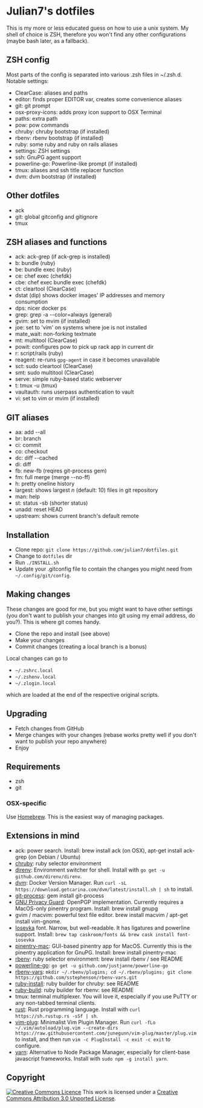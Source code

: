 # Julian7's dotfiles

This is my more or less educated guess on how to use a unix system. My shell of
choice is ZSH, therefore you won't find any other configurations (maybe bash
later, as a fallback).

## ZSH config

Most parts of the config is separated into various .zsh files in ~/.zsh.d.
Notable settings:

* ClearCase: aliases and paths
* editor: finds proper EDITOR var, creates some convenience aliases
* git: git prompt
* osx-proxy-icons: adds proxy icon support to OSX Terminal
* paths: extra path
* pow: pow commands
* chruby: chruby bootstrap (if installed)
* rbenv: rbenv bootstrap (if installed)
* ruby: some ruby and ruby on rails aliases
* settings: ZSH settings
* ssh: GnuPG agent support
* powerline-go: Powerline-like prompt (if installed)
* tmux: aliases and ssh title replacer function
* dvm: dvm bootstrap (if installed)

## Other dotfiles

* ack
* git: global gitconfig and gitignore
* tmux

## ZSH aliases and functions

* ack: ack-grep (if ack-grep is installed)
* b: bundle (ruby)
* be: bundle exec (ruby)
* ce: chef exec (chefdk)
* cbe: chef exec bundle exec (chefdk)
* ct: cleartool (ClearCase)
* dstat (dip) shows docker images' IP addresses and memory consumption
* dps: nicer docker ps
* grep: grep -a --color=always (general)
* gvim: set to mvim (if installed)
* joe: set to 'vim' on systems where joe is not installed
* mate\_wait: non-forking textmate
* mt: multitool (ClearCase)
* powit: configures pow to pick up rack app in current dir
* r: script/rails (ruby)
* reagent: re-runs `gpg-agent` in case it becomes unavailable
* sct: sudo cleartool (ClearCase)
* smt: sudo multitool (ClearCase)
* serve: simple ruby-based static webserver
* t: tmux -u (tmux)
* vaultauth: runs userpass authentication to vault
* vi: set to vim or mvim (if installed)

## GIT aliases

* aa: add --all
* br: branch
* ci: commit
* co: checkout
* dc: diff --cached
* di: diff
* fb: new-fb (reqires git-process gem)
* fm: full merge (merge --no-ff)
* h: pretty oneline history
* largest: shows largest *n* (default: 10) files in git repository
* man: help
* st: status -sb (shorter status)
* unadd: reset HEAD
* upstream: shows current branch's default remote

## Installation

* Clone repo: `git clone https://github.com/julian7/dotfiles.git`
* Change to `dotfiles` dir
* Run `./INSTALL.sh`
* Update your .gitconfig file to contain the changes you might need from
  `~/.config/git/config`.

## Making changes

These changes are good for me, but you might want to have other settings (you
don't want to publish your changes into git using my email address, do you?).
This is where git comes handy.

* Clone the repo and install (see above)
* Make your changes
* Commit changes (creating a local branch is a bonus)

Local changes can go to

* `~/.zshrc.local`
* `~/.zshenv.local`
* `~/.zlogin.local`

which are loaded at the end of the respective original scripts.

## Upgrading

* Fetch changes from GitHub
* Merge changes with your changes (rebase works pretty well if you don't want
  to publish your repo anywhere)
* Enjoy

## Requirements

* zsh
* git

### OSX-specific

Use [Homebrew](https://brew.sh/). This is the easiest way of
managing packages.

## Extensions in mind

* ack: power search. Install: brew install ack (on OSX), apt-get install
  ack-grep (on Debian / Ubuntu)
* [chruby](https://github.com/postmodern/chruby): ruby selector environment
* [direnv](https://github.com/direnv/direnv): Environment switcher for
  shell. Install with `go get -u github.com/direnv/direnv`.
* [dvm](https://getcarina.com/blog/docker-version-manager/): Docker Version Manager.
  Run `curl -sL https://download.getcarina.com/dvm/latest/install.sh | sh` to install.
* [git-process](https://github.com/jdigger/git-process): gem install
  git-process
* [GNU Privacy Guard](https://gnupg.org/): OpenPGP implementation.
  Currently requires a MacOS-only pinentry program. Install: brew install gnupg
* gvim / macvim: powerful text file editor. brew install macvim / apt-get
  install vim-gnome.
* [Iosevka](https://github.com/be5invis/Iosevka) font. Narrow, but
  well-readable. It has ligatures and powerline support. Install:
  `brew tap caskroom/fonts && brew cask install font-iosevka`
* [pinentry-mac](https://github.com/GPGTools/pinentry-mac): GUI-based
  pinentry app for MacOS. Currently this is the pinentry application for
  GnuPG. Install: brew install pinentry-mac
* [rbenv](https://github.com/sstephenson/rbenv): ruby selector environment:
  brew install rbenv / see README
* [powerline-go](https://github.com/justjanne/powerline-go): `go get -u
  github.com/justjanne/powerline-go`
* [rbenv-vars](https://github.com/sstephenson/rbenv-vars): `mkdir
  ~/.rbenv/plugins; cd ~/.rbenv/plugins; git clone
  https://github.com/sstephenson/rbenv-vars.git`
* [ruby-install](https://github.com/postmodern/ruby-install): ruby builder for
  chruby: see README
* [ruby-build](https://github.com/sstephenson/ruby-build): ruby builder for
  rbenv: see README
* tmux: terminal multiplexer. You will love it, especially if you use PuTTY or
  any non-tabbed terminal clients.
* [rust](https://www.rust-lang.org/): Rust programming language. Install with `curl https://sh.rustup.rs -sSf | sh`.
* [vim-plug](https://github.com/junegunn/vim-plug): Minimalist Vim Plugin Manager.
  Run `curl -fLo ~/.vim/autoload/plug.vim --create-dirs https://raw.githubusercontent.com/junegunn/vim-plug/master/plug.vim` to install, and then run `vim -c PlugInstall -c exit -c exit` to configure.
* [yarn](https://yarnpkg.com/): Alternative to Node Package Manager,
  especially for client-base javascript frameworks. Install with `sudo
  npm -g install yarn`.

## Copyright

[![Creative Commons Licence](http://i.creativecommons.org/l/by/3.0/88x31.png)](http://creativecommons.org/licenses/by/3.0/)
This work is licensed under a [Creative Commons Attribution 3.0 Unported License](http://creativecommons.org/licenses/by/3.0/).
